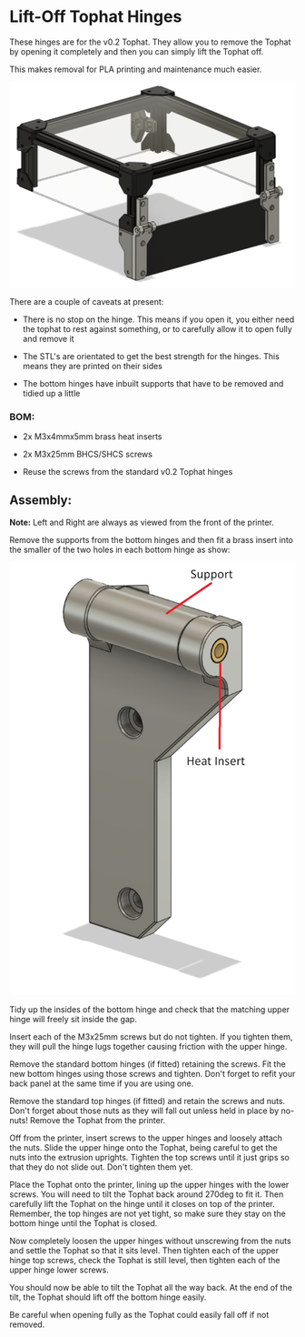 # Lift-Off Tophat Hinges

These hinges are for the v0.2 Tophat. They allow you to remove the Tophat by opening it completely and then you can simply lift the Tophat off.

This makes removal for PLA printing and maintenance much easier.

![](images/back.png)



There are a couple of caveats at present:

- There is no stop on the hinge. This means if you open it, you either need the tophat to rest against something, or to carefully allow it to open fully and remove it

- The STL's are orientated to get the best strength for the hinges. This means they are printed on their sides

- The bottom hinges have inbuilt supports that have to be removed and tidied up a little

### BOM:

- 2x M3x4mmx5mm brass heat inserts

- 2x M3x25mm BHCS/SHCS screws

- Reuse the screws from the standard v0.2 Tophat hinges

## Assembly:

**Note:** Left and Right are always as viewed from the front of the printer.

Remove the supports from the bottom hinges and then fit a brass insert into the smaller of the two holes in each bottom hinge as show:

![](images/bottom.png)

Tidy up the insides of the bottom hinge and check that the matching upper hinge will freely sit inside the gap.

Insert each of the M3x25mm screws but do not tighten. If you tighten them, they will pull the hinge lugs together causing friction with the upper hinge.

Remove the standard bottom hinges (if fitted) retaining the screws. Fit the new bottom hinges using those screws and tighten. Don't forget to refit your back panel at the same time if you are using one.

Remove the standard top hinges (if fitted) and retain the screws and nuts. Don't forget about those nuts as they will fall out unless held in place by no-nuts! Remove the Tophat from the printer.

Off from the printer, insert screws to the upper hinges and loosely attach the nuts. Slide the upper hinge onto the Tophat, being careful to get the nuts into the extrusion uprights. Tighten the top screws until it just grips so that they do not slide out. Don't tighten them yet.

Place the Tophat onto the printer, lining up the upper hinges with the lower screws. You will need to tilt the Tophat back around 270deg to fit it. Then carefully lift the Tophat on the hinge until it closes on top of the printer. Remember, the top hinges are not yet tight, so make sure they stay on the bottom hinge until the Tophat is closed.

Now completely loosen the upper hinges without unscrewing from the nuts and settle the Tophat so that it sits level. Then tighten each of the upper hinge top screws, check the Tophat is still level, then tighten each of the upper hinge lower screws.

You should now be able to tilt the Tophat all the way back. At the end of the tilt, the Tophat should lift off the bottom hinge easily.

Be careful when opening fully as the Tophat could easily fall off if not removed.
